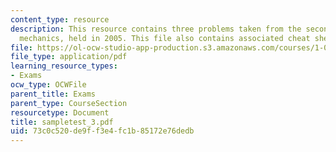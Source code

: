```yaml
---
content_type: resource
description: This resource contains three problems taken from the second test on fluid
  mechanics, held in 2005. This file also contains associated cheat sheets.
file: https://ol-ocw-studio-app-production.s3.amazonaws.com/courses/1-060-engineering-mechanics-ii-spring-2006/73c0c520de9ff3e4fc1b85172e76dedb_sampletest_3.pdf
file_type: application/pdf
learning_resource_types:
- Exams
ocw_type: OCWFile
parent_title: Exams
parent_type: CourseSection
resourcetype: Document
title: sampletest_3.pdf
uid: 73c0c520-de9f-f3e4-fc1b-85172e76dedb
---
```


